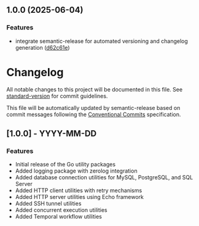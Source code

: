 ## 1.0.0 (2025-06-04)

### Features

* integrate semantic-release for automated versioning and changelog generation ([d62c61e](https://github.com/jasoet/pkg/commit/d62c61e5362b3432cc081735b9e6f89e76882548))

# Changelog

All notable changes to this project will be documented in this file. See [standard-version](https://github.com/conventional-changelog/standard-version) for commit guidelines.

This file will be automatically updated by semantic-release based on commit messages following the [Conventional Commits](https://www.conventionalcommits.org/) specification.

## [1.0.0] - YYYY-MM-DD

### Features

- Initial release of the Go utility packages
- Added logging package with zerolog integration
- Added database connection utilities for MySQL, PostgreSQL, and SQL Server
- Added HTTP client utilities with retry mechanisms
- Added HTTP server utilities using Echo framework
- Added SSH tunnel utilities
- Added concurrent execution utilities
- Added Temporal workflow utilities
